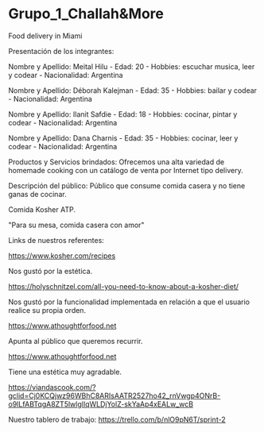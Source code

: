 # Grupo_1_Challah&More
Food delivery in Miami

Presentación de los integrantes:

Nombre y Apellido: Meital Hilu -
Edad: 20 -
Hobbies: escuchar musica, leer y codear -
Nacionalidad: Argentina

Nombre y Apellido: Déborah Kalejman -
Edad: 35 -
Hobbies: bailar y codear -
Nacionalidad: Argentina

Nombre y Apellido: Ilanit Safdie -
Edad: 18 -
Hobbies: cocinar, pintar y codear -
Nacionalidad: Argentina

Nombre y Apellido: Dana Charnis -
Edad: 35 -
Hobbies: cocinar, leer y codear -
Nacionalidad: Argentina


Productos y Servicios brindados:
Ofrecemos una alta variedad de homemade cooking con un catálogo de venta por Internet tipo delivery.


Descripción del público: Público que consume comida casera y no tiene ganas de cocinar.

Comida Kosher ATP. 

"Para su mesa, comida casera con amor"


Links de nuestros referentes: 

https://www.kosher.com/recipes

Nos gustó por la estética.

https://holyschnitzel.com/all-you-need-to-know-about-a-kosher-diet/  

Nos gustó por la funcionalidad implementada en relación a que el usuario realice su propia orden.

https://www.athoughtforfood.net 

Apunta al público que queremos recurrir.

https://www.athoughtforfood.net  

Tiene una estética muy agradable.

https://viandascook.com/?gclid=Cj0KCQjwz96WBhC8ARIsAATR2527ho42_rnVwgp4ONrB-o9lLfABTqgA8ZT5lwlglIqWLDjYolZ-skYaAp4xEALw_wcB     


Nuestro tablero de trabajo: https://trello.com/b/nlO9pN6T/sprint-2
